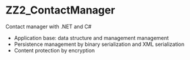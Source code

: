 # ZZ2_ContactManager
Contact manager with .NET and C#
- Application base: data structure and management
management
- Persistence management by binary serialization
and XML serialization
- Content protection by encryption
